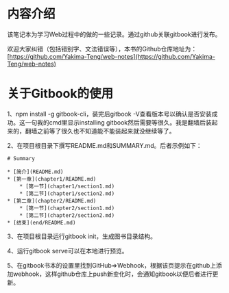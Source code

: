 # 内容介绍

该笔记本为学习Web过程中的做的一些记录。通过github关联gitbook进行发布。

欢迎大家纠错（包括错别字、文法错误等），本书的Github仓库地址为：[https://github.com/Yakima-Teng/web-notes](https://github.com/Yakima-Teng/web-notes)

# 关于Gitbook的使用

1、npm install -g gitbook-cli，装完后gitbook -V查看版本号以确认是否安装成功。这一句我的cmd里显示installing gitbook然后需要等很久。我是翻墙后装起来的，翻墙之前等了很久也不知道能不能装起来就没继续等了。

2、在项目根目录下撰写README.md和SUMMARY.md。后者示例如下：

```
# Summary

* [简介](README.md)
* [第一章](chapter1/README.md)
    * [第一节](chapter1/section1.md)
    * [第二节](chapter1/section2.md)
* [第二章](chapter2/README.md)
    * [第一节](chapter2/section1.md)
    * [第二节](chapter2/section2.md)
* [结束](end/README.md)
```

3、在项目根目录运行gitbook init，生成图书目录结构。

4、运行gitbook serve可以在本地进行预览。

5、在gitbook书本的设置里找到GitHub=&gt;Webhook，根据该页提示在github上添加webhook，这样github仓库上push新变化时，会通知gitbook以便后者进行更新。
